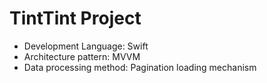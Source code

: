 # TintTint Project

* Development Language: Swift
* Architecture pattern: MVVM
* Data processing method: Pagination loading mechanism
